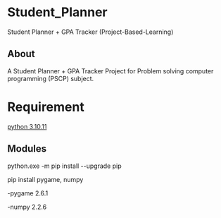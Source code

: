 # Student_Planner
Student Planner + GPA Tracker (Project-Based-Learning)

## About
A Student Planner + GPA Tracker Project for Problem solving computer programming (PSCP) subject.

# Requirement

[python 3.10.11](https://www.python.org/downloads/release/python-31011/)

## Modules

python.exe -m pip install --upgrade pip

pip install pygame, numpy

-pygame 2.6.1

-numpy 2.2.6

